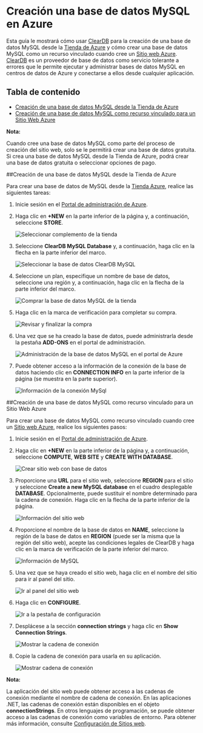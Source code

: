 # Creación una base de datos MySQL en Azure

Esta guía le mostrará cómo usar [ClearDB][1] para la creación de una
base de datos MySQL desde la [Tienda de Azure](/en-us/store/overview/) y
cómo crear una base de datos MySQL como un recurso vinculado cuando cree
un [Sitio web Azure](/en-us/manage/services/web-sites/). [ClearDB][1] es
un proveedor de base de datos como servicio tolerante a errores que le
permite ejecutar y administrar bases de datos MySQL en centros de datos
de Azure y conectarse a ellos desde cualquier aplicación.
## Tabla de contenido

* [Creación de una base de datos MySQL desde la Tienda de
  Azure](#CreateFromStore)
* [Creación de una base de datos MySQL como recurso vinculado para un
  Sitio Web Azure](#CreateForWebSite)

<div  class="dev-callout" markdown="1">
<b>Nota:</b>
<p>Cuando cree una base de datos MySQL como parte del proceso de creación
del sitio web, solo se le permitirá crear una base de datos gratuita. Si crea una base de datos MySQL desde la Tienda de Azure, podrá crear una base de datos gratuita o seleccionar opciones de pago.</p></div>

##<a  id="CreateFromStore" /></a>Creación de una base de datos MySQL desde la Tienda de Azure


Para crear una base de datos de MySQL desde la [Tienda
Azure](/en-us/store/overview/), realice las siguientes tareas:

1.  Inicie sesión en el [Portal de administración de Azure][2].
2.  Haga clic en **+NEW** en la parte inferior de la página y, a
    continuación, seleccione **STORE**.
    
    ![Seleccionar complemento de la
    tienda](./media/create-mysql-db/select-store.png)

3.  Seleccione **ClearDB MySQL Database** y, a continuación, haga clic
    en la flecha en la parte inferior del marco.
    
    ![Seleccionar la base de datos ClearDB
    MySQL](./media/create-mysql-db/select-cleardb-mysql.png)

4.  Seleccione un plan, especifique un nombre de base de datos,
    seleccione una región y, a continuación, haga clic en la flecha de
    la parte inferior del marco.
    
    ![Comprar la base de datos MySQL de la
    tienda](./media/create-mysql-db/purchase-mysql.png)

5.  Haga clic en la marca de verificación para completar su compra.
    
    ![Revisar y finalizar la
    compra](./media/create-mysql-db/complete-mysql-purchase.png)

6.  Una vez que se ha creado la base de datos, puede administrarla desde
    la pestaña **ADD-ONS** en el portal de administración.
    
    ![Administraci&oacute;n de la base de datos MySQL en el portal de
    Azure](./media/create-mysql-db/manage-mysql-add-on.png)

7.  Puede obtener acceso a la información de la conexión de la base de
    datos haciendo clic en **CONNECTION INFO** en la parte inferior de
    la página (se muestra en la parte superior).
    
    ![Informaci&oacute;n de la conexi&oacute;n
    MySql](./media/create-mysql-db/mysql-conn-info.png)

##<a  id="CreateForWebSite" /></a>Creación de una base de datos MySQL como recurso vinculado para un Sitio Web Azure


Para crear una base de datos MySQL como recurso vinculado cuando cree un
[Sitio web Azure](/en-us/manage/services/web-sites/), realice los
siguientes pasos:

1.  Inicie sesión en el [Portal de administración de Azure][2].
2.  Haga clic en **+NEW** en la parte inferior de la página y, a continuación, seleccione **COMPUTE**, **WEB SITE** y **CREATE WITH DATABASE**.
    
    ![Crear sitio web con base de
    datos](./media/create-mysql-db/custom_create.png)

3.  Proporcione una **URL** para el sitio web, seleccione **REGION**
    para el sitio y seleccione **Create a new MySQL database** en el
    cuadro desplegable **DATABASE**. Opcionalmente, puede sustituir el
    nombre determinado para la cadena de conexión. Haga clic en la
    flecha de la parte inferior de la página.
    
    ![Informaci&oacute;n del sitio
    web](./media/create-mysql-db/provide-website-details.png)

4.  Proporcione el nombre de la base de datos en **NAME**, seleccione la
    región de la base de datos en **REGION** (puede ser la misma que la
    región del sitio web), acepte las condiciones legales de ClearDB y
    haga clic en la marca de verificación de la parte inferior del
    marco.
    
    ![Informaci&oacute;n de
    MySQL](./media/create-mysql-db/provide-mysql-details.png)

5.  Una vez que se haya creado el sitio web, haga clic en el nombre del
    sitio para ir al panel del sitio.
    
    ![Ir al panel del sitio
    web](./media/create-mysql-db/go-to-website-dashboard.png)

6.  Haga clic en **CONFIGURE**.
    
    ![Ir a la pesta&ntilde;a de
    configuraci&oacute;n](./media/create-mysql-db/go-to-configure-tab.png)

7.  Desplácese a la sección **connection strings** y haga clic en **Show
    Connection Strings**.
    
    ![Mostrar la cadena de
    conexi&oacute;n](./media/create-mysql-db/show-conn-string.png)

8.  Copie la cadena de conexión para usarla en su aplicación.
    
    ![Mostrar cadena de
    conexi&oacute;n](./media/create-mysql-db/shown-conn-string.png)

<div  class="dev-callout" markdown="1">
<b>Nota:</b> 
<p>La aplicación del sitio web puede obtener acceso a las cadenas de
conexión mediante el nombre de cadena de conexión. En las aplicaciones
.NET, las cadenas de conexión están disponibles en el objeto <b>connectionStrings</b>. En otros lenguajes de
programación, se puede obtener acceso a las cadenas de conexión como variables de entorno. Para obtener más información, consulte <a href="/en-us/manage/services/web-sites/how-to-configure-websites/">Configuración de Sitios web</a>.</p>
</div>



[1]: http://www.cleardb.com/
[2]: http://manage.windowsazure.com
